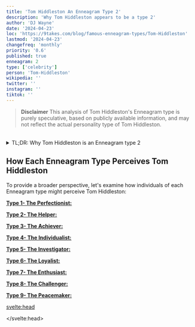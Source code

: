 ```yaml
---
title: 'Tom Hiddleston An Enneagram Type 2'
description: 'Why Tom Hiddleston appears to be a type 2'
author: 'DJ Wayne'
date: '2024-04-23'
loc: 'https://9takes.com/blog/famous-enneagram-types/Tom-Hiddleston'
lastmod: '2024-04-23'
changefreq: 'monthly'
priority: '0.6'
published: true
enneagram: 2
type: ['celebrity']
person: 'Tom-Hiddleston'
wikipedia: ''
twitter: ''
instagram: ''
tiktok: ''
---
```


<!--
    childhood and upbringing
    first big success
    style habits and quirks that relate to their personality type
        dating Taylor swift
    stressful moments in their life and how they handled them
    comfort- moments in their life where they are doing well and killing it
-->

<script>
	import  PopCard  from "../../../lib/components/atoms/PopCard.svelte";
</script>

<p class="firstLetter"></p>

> **Disclaimer** This analysis of Tom Hiddleston's Enneagram type is purely speculative, based on publicly available information, and may not reflect the actual personality type of Tom Hiddleston.

<div
	style="display: flex;
    justify-content: center;
    margin: 1rem 0;
	"
>
	<PopCard
		image={`/types/2s/${'Tom-Hiddleston'}.webp`}
		showIcon={false}
		displayText="Tom Hiddleston"
		subtext=""
	/>
</div>

<details>
<summary class="accordion">TL;DR: Why Tom Hiddleston is an Enneagram type 2 </summary>
<div class="panel">
<ul>
<li>
</li>
<li>
</li>
<li>
</li>
<li>
</li>
</ul>
  </div>
</details>

## How Each Enneagram Type Perceives Tom Hiddleston

To provide a broader perspective, let's examine how individuals of each Enneagram type might perceive Tom Hiddleston:

<article>
	<a href="/blog/enneagram/enneagram-type-1"><b>Type 1- The Perfectionist:</b></a>
  <p></p>
</article>
<article>
	<a href="/blog/enneagram/enneagram-type-2"><b>Type 2- The Helper:</b></a>
  <p></p>
</article>
<article>
	<a href="/blog/enneagram/enneagram-type-3"><b>Type 3- The Achiever:</b></a>
  <p></p>
</article>
<article>
	<a href="/blog/enneagram/enneagram-type-4"><b>Type 4- The Individualist:</b></a>
  <p></p>
</article>
<article>
	<a href="/blog/enneagram/enneagram-type-5"><b>Type 5- The Investigator:</b></a>
  <p></p>
</article>
<article>
	<a href="/blog/enneagram/enneagram-type-6"><b>Type 6- The Loyalist:</b></a>
  <p></p>
</article>
<article>
	<a href="/blog/enneagram/enneagram-type-7"><b>Type 7- The Enthusiast:</b></a>
  <p></p>
</article>
<article>
	<a href="/blog/enneagram/enneagram-type-8"><b>Type 8- The Challenger:</b></a>
  <p></p>
</article>
<article>
	<a href="/blog/enneagram/enneagram-type-9"><b>Type 9- The Peacemaker:</b></a>
  <p></p>
</article>

<svelte:head>

<script type="application/ld+json">

</script>

</svelte:head>

<style lang="scss"></style>
